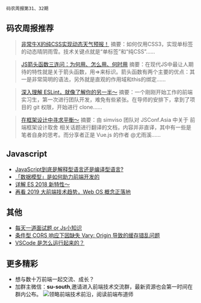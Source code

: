 `码农周报第31、32期`

码农周报推荐
-------

>  [非常牛X的纯CSS实现动态天气预报！](https://mp.weixin.qq.com/s/e8Y2r22kltzqOz1V7DTCqA)
> 摘要：如何仅用CSS3，实现单标签的动态晴阴雨雪。技术关键点就是“单标签”和“纯CSS”……

>  [JS箭头函数三连问：为何用、怎么用、何时用](https://mp.weixin.qq.com/s/inawRyfQvpWdFfL3imnV5w)
> 摘要：在现代JS中最让人期待的特性就是关于箭头函数，用=>来标识。箭头函数有两个主要的优点：其一是非常简明的语法，另外就是直观的作用域和this的绑定……

>  [深入理解 ESLint，就像了解你的另一半～](https://mp.weixin.qq.com/s/QR27f6rdJlO5hpu_oJUnqg)
> 摘要：一个刚刚开始工作的前端实习生，第一次进行团队开发，难免有些紧张。在导师的安排下，拿到了项目的 git 权限，开始进行 clone……

>  [在框架设计中寻求平衡～](https://mp.weixin.qq.com/s/fVQYs0Da8co-xECPVHlfTw)
> 摘要：由 simviso 团队对 JSConf.Asia 中关于 前端框架设计取舍 相关话题进行翻译的文档，内容并非直译，其中有一些是笔者自身的思考。而分享者正是 Vue.js 的作者 @尤雨溪……



Javascript
-------
+ [JavaScript到底是解释型语言还是编译型语言?](https://mp.weixin.qq.com/s/g5DwQIk5zNzK8D0BMtJK3g)
+ [「数据模型」是如何助力前端开发的](https://mp.weixin.qq.com/s/vnz2-Siwlo_ExuzvsiFAxQ)
+ [详解 ES 2018 新特性～](https://mp.weixin.qq.com/s/AfTLs4FJaeir6Lv3hk5UAg)
+ [再看 2019 大前端技术趋势，Web OS 概念正落地](https://developer.aliyun.com/article/711504)

其他
-------

+ [每天一道面试题 or Js小知识](https://www.javascriptc.com/interview-tips/zh_CN/javascript/)
+ [条件型 CORS 响应下因缺失 Vary: Origin 导致的缓存错乱问题](https://zhuanlan.zhihu.com/p/38972475)
+ [VSCode 是怎么运行起来的？](http://www.barretlee.com/blog/2019/08/03/vscode-source-code-reading-notes/)

更多精彩
-------
+ 想与数十万前端一起交流、成长？
+ 加群主微信：**su-south**,邀请进入前端技术交流群，最新资源也会第一时间在群内公布。
![领略前端技术前沿，阅读前端布道师](https://user-images.githubusercontent.com/18324563/100540104-2b5d5a00-3276-11eb-90b4-1a8d6a4444b8.png)





